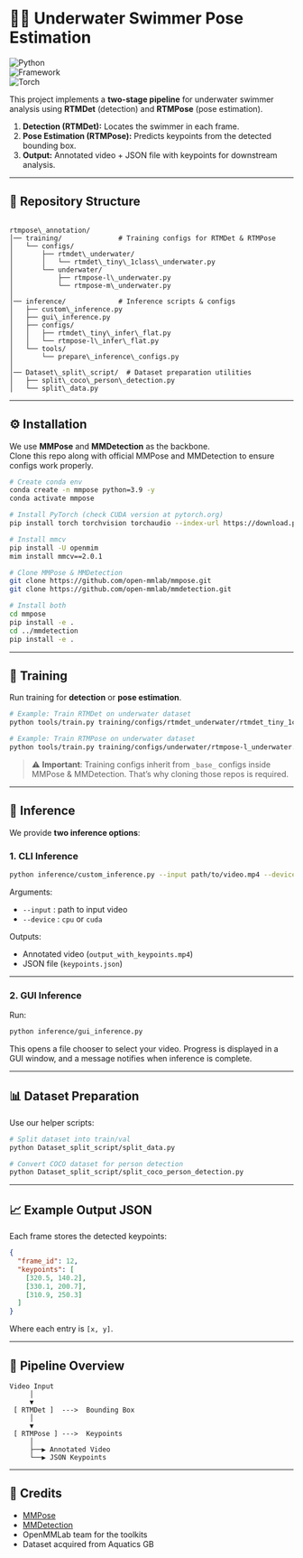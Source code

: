 # 🏊‍♂️ Underwater Swimmer Pose Estimation  

![Python](https://img.shields.io/badge/Python-3.9-blue.svg)  
![Framework](https://img.shields.io/badge/OpenMMLab-MMPose%20%7C%20MMDetection-green)  
![Torch](https://img.shields.io/badge/PyTorch-2.0-red) 

This project implements a **two-stage pipeline** for underwater swimmer analysis using **RTMDet** (detection) and **RTMPose** (pose estimation).  

1. **Detection (RTMDet):** Locates the swimmer in each frame.  
2. **Pose Estimation (RTMPose):** Predicts keypoints from the detected bounding box.  
3. **Output:** Annotated video + JSON file with keypoints for downstream analysis.  

---

## 📂 Repository Structure  

```

rtmpose\_annotation/
│── training/              # Training configs for RTMDet & RTMPose
│   └── configs/
│       ├── rtmdet\_underwater/
│       │   └── rtmdet\_tiny\_1class\_underwater.py
│       └── underwater/
│           ├── rtmpose-l\_underwater.py
│           └── rtmpose-m\_underwater.py
│
│── inference/             # Inference scripts & configs
│   ├── custom\_inference.py
│   ├── gui\_inference.py
│   ├── configs/
│   │   ├── rtmdet\_tiny\_infer\_flat.py
│   │   └── rtmpose-l\_infer\_flat.py
│   └── tools/
│       └── prepare\_inference\_configs.py
│
│── Dataset\_split\_script/  # Dataset preparation utilities
│   ├── split\_coco\_person\_detection.py
│   └── split\_data.py

````

---

## ⚙️ Installation  

We use **MMPose** and **MMDetection** as the backbone.  
Clone this repo along with official MMPose and MMDetection to ensure configs work properly.  

```bash
# Create conda env
conda create -n mmpose python=3.9 -y
conda activate mmpose

# Install PyTorch (check CUDA version at pytorch.org)
pip install torch torchvision torchaudio --index-url https://download.pytorch.org/whl/cu118

# Install mmcv
pip install -U openmim
mim install mmcv==2.0.1

# Clone MMPose & MMDetection
git clone https://github.com/open-mmlab/mmpose.git
git clone https://github.com/open-mmlab/mmdetection.git

# Install both
cd mmpose
pip install -e .
cd ../mmdetection
pip install -e .
````

---

## 🚀 Training

Run training for **detection** or **pose estimation**.

```bash
# Example: Train RTMDet on underwater dataset
python tools/train.py training/configs/rtmdet_underwater/rtmdet_tiny_1class_underwater.py

# Example: Train RTMPose on underwater dataset
python tools/train.py training/configs/underwater/rtmpose-l_underwater.py
```

> ⚠️ **Important**: Training configs inherit from `_base_` configs inside MMPose & MMDetection.
> That’s why cloning those repos is required.

---

## 🎯 Inference

We provide **two inference options**:

### 1. CLI Inference

```bash
python inference/custom_inference.py --input path/to/video.mp4 --device cuda
```

Arguments:

* `--input` : path to input video
* `--device` : `cpu` or `cuda`

Outputs:

* Annotated video (`output_with_keypoints.mp4`)
* JSON file (`keypoints.json`)

---

### 2. GUI Inference

Run:

```bash
python inference/gui_inference.py
```

This opens a file chooser to select your video.
Progress is displayed in a GUI window, and a message notifies when inference is complete.

---

## 📊 Dataset Preparation

Use our helper scripts:

```bash
# Split dataset into train/val
python Dataset_split_script/split_data.py

# Convert COCO dataset for person detection
python Dataset_split_script/split_coco_person_detection.py
```

---

## 📈 Example Output JSON

Each frame stores the detected keypoints:

```json
{
  "frame_id": 12,
  "keypoints": [
    [320.5, 140.2], 
    [330.1, 200.7], 
    [310.9, 250.3]
  ]
}
```

Where each entry is `[x, y]`.

---

## 🔗 Pipeline Overview

```
Video Input
     │
     ▼
 [ RTMDet ]  --->  Bounding Box
     │
     ▼
 [ RTMPose ] --->  Keypoints
     │
     ├──▶ Annotated Video
     └──▶ JSON Keypoints
```

---

## 🙏 Credits

* [MMPose](https://github.com/open-mmlab/mmpose)
* [MMDetection](https://github.com/open-mmlab/mmdetection)
* OpenMMLab team for the toolkits
* Dataset acquired from Aquatics GB

```
